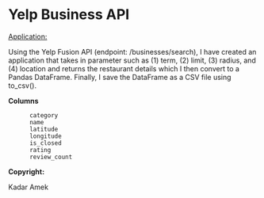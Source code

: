 # Yelp Business API

<Application:>

Using the Yelp Fusion API (endpoint: /businesses/search), I have created an application that takes in parameter such as (1) term, (2) limit, (3) radius, and (4) location and returns the restaurant details which I then convert to a Pandas DataFrame. Finally, I save the DataFrame as a CSV file using to_csv(). 

**Columns**
  
          category	  
          name	
          latitude	
          longitude	
          is_closed	
          rating	
          review_count


**Copyright:**

Kadar Amek



